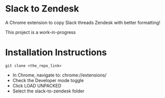 # Slack to Zendesk
A Chrome extension to copy Slack threads Zendesk with better formatting!

This project is a work-in-progress

# Installation Instructions
```
git clone <the_repo_link>
```

- In Chrome, navigate to: chrome://extensions/
- Check the Developer mode toggle
- Click LOAD UNPACKED
- Select the slack-to-zendesk folder
